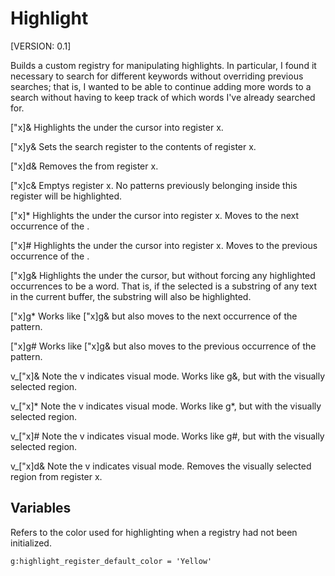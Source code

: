Highlight
=========

[VERSION: 0.1]

Builds a custom registry for manipulating highlights. In particular, I found it
necessary to search for different keywords without overriding previous searches;
that is, I wanted to be able to continue adding more words to a search without
having to keep track of which words I've already searched for.

["x]&                               Highlights the <cword> under the cursor
                                    into register x.

["x]y&                              Sets the search register to the contents of
                                    register x.

["x]d&                              Removes the <cword> from register x.

["x]c&                              Emptys register x. No patterns previously
                                    belonging inside this register will be
                                    highlighted.

["x]*                               Highlights the <cword> under the cursor
                                    into register x. Moves to the next
                                    occurrence of the <cword>.

["x]#                               Highlights the <cword> under the cursor
                                    into register x. Moves to the previous
                                    occurrence of the <cword>.

["x]g&                              Highlights the <cword> under the cursor, but
                                    without forcing any highlighted occurrences
                                    to be a word. That is, if the selected
                                    <cword> is a substring of any text in the
                                    current buffer, the substring will also be
                                    highlighted.

["x]g*                              Works like ["x]g& but also moves to the next
                                    occurrence of the pattern.

["x]g#                              Works like ["x]g& but also moves to the
                                    previous occurrence of the pattern.

v_["x]&                             Note the v indicates visual mode. Works like
                                    g&, but with the visually selected region.

v_["x]*                             Note the v indicates visual mode. Works like
                                    g*, but with the visually selected region.

v_["x]#                             Note the v indicates visual mode. Works like
                                    g#, but with the visually selected region.

v_["x]d&                            Note the v indicates visual mode. Removes
                                    the visually selected region from register
                                    x.

Variables
---------

Refers to the color used for highlighting when a registry had not been initialized.

```
g:highlight_register_default_color = 'Yellow'
```
